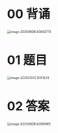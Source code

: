 # 00 背诵

<img src="https://cvp.oss-cn-shanghai.aliyuncs.com/202506061408144.png" alt="image-20250606140843778" style="zoom:50%;" />



# 01 题目

<img src="https://cvp.oss-cn-shanghai.aliyuncs.com/202501032131591.png" alt="image-20250103213151429" style="zoom:50%;" />



# 02 答案

<img src="https://cvp.oss-cn-shanghai.aliyuncs.com/202506061409433.png" alt="image-20250606140916965" style="zoom:50%;" />











